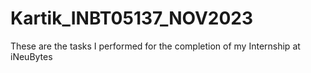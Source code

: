 # Kartik_INBT05137_NOV2023
These are the tasks I performed for the completion of my Internship at iNeuBytes 
